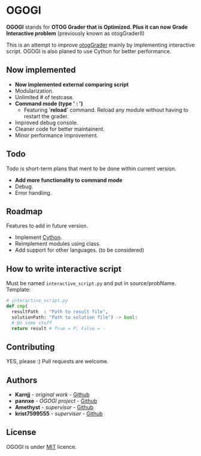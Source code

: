 # OGOGI

**OGOGI** stands for **OTOG Grader that is Optimized. Plus it can now Grade Interactive problem** (previously known as otogGraderII)

This is an attempt to improve [otogGrader](https://otog.cf/) mainly by implementing interactive script. OGOGI is also planed to use Cython for better performance.

## Now implemented

- **Now implemented external comparing script**
- Modularization.
- Unlimited # of testcase.
- **Command mode (type ' : ')**
  - Featuring '**reload**' command. Reload any module without having to restart the grader.
- Improved debug console.
- Cleaner code for better maintainent.
- Minor performance improvement.

## Todo

Todo is short-term plans that ment to be done within current version.

- **Add more functionality to command mode**
- Debug.
- Error handling.

## Roadmap

Features to add in future version.

- Implement [Cython](https://cython.org/).
- Reimplement modules using class.
- Add support for other languages. (to be considered)

## How to write interactive script

Must be named ```interactive_script.py``` and put in source/probName.
Template:

```python
# interactive_script.py
def cmp(
  resultPath  : "Path to result file",
  solutionPath: "Path to solution file") -> bool:
  # Do some stuff
  return result # True = P; False = -
```

## Contributing

YES, please :) Pull requests are welcome.

## Authors

- **Karnjj** - *original work* - [Github](https://github.com/karnjj)
- **pannxe** - *OGOGI project* - [Github](https://github.com/pannxe)
- **Amethyst** - *supervisor* - [Github](https://github.com/sctpimming)
- **krist7599555** - *supervisor* - [Github](https://github.com/krist7599555)

## License

OGOGI is under [MIT](https://choosealicense.com/licenses/mit/) licence.
